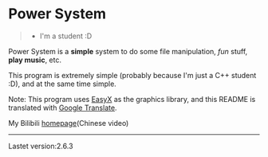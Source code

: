 # Power System

> - I'm a student :D

Power System is a <b>simple</b> system to do some file manipulation, *fun* stuff, <b>play music</b>, etc.

This program is extremely simple (probably because I'm just a C++ student :D), and at the same time simple.

Note: This program uses [EasyX](https://easyx.cn) as the graphics library, and this README is translated with [Google Translate](https://translate.google.cn/).

My Bilibili [homepage](https://space.bilibili.com/600523682)(Chinese video)

---
Lastet version:2.6.3